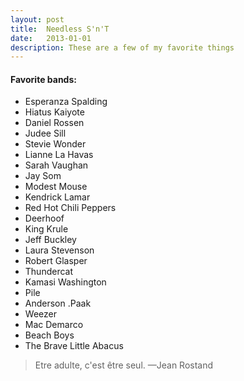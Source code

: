 ```yaml
---
layout: post
title:  Needless S'n'T
date:   2013-01-01
description: These are a few of my favorite things
---
```



#### Favorite bands:
<ul>

<li>Esperanza Spalding</li>
<li>Hiatus Kaiyote</li>
<li>Daniel Rossen</li>
<li>Judee Sill</li>
<li>Stevie Wonder</li>
<li>Lianne La Havas</li>
<li>Sarah Vaughan</li>


<li>Jay Som</li>
<li>Modest Mouse</li>
<li>Kendrick Lamar</li>
<li>Red Hot Chili Peppers</li>
<li>Deerhoof</li>
<li>King Krule</li>
<li>Jeff Buckley</li>
<li>Laura Stevenson</li>
<li>Robert Glasper</li>
<li>Thundercat</li>
<li>Kamasi Washington</li>
<li>Pile</li>
<li>Anderson .Paak</li>
<li>Weezer</li>
<li>Mac Demarco</li>
<li>Beach Boys</li>
<li>The Brave Little Abacus</li>
</ul>


<blockquote>
    Etre adulte, c'est être seul.
    —Jean Rostand
</blockquote>

